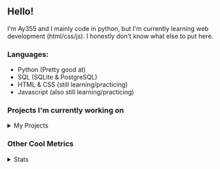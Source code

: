 ## Hello!


I'm Ay355 and I mainly code in python, but I'm currently learning web development (html/css/js). I honestly don't know what else to put here.


### Languages:
 - Python (Pretty good at)
 - SQL (SQLite & PostgreSQL)
 - HTML & CSS (still learning/practicing)
 - Javascript (also still learning/practicing)

 
### Projects I'm currently working on

<details>
 <summary>My Projects</summary>
<br>
 
[Standle](https://discord.com/oauth2/authorize?client_id=810345494223781899&scope=bot&permissions=8)
 - A multipurpose discord bot for your discord server. Has useful and fun commands for you to mess around with. Made with [discord.py](https://www.github.com/Rapptz/discord.py).

[RoboAy355](https://github.com/Ay-355/RoboAy355)
 - A personal discord bot that I use for random things.

[Asyncdictionary](https://github.com/Ay-355/asyncdictionary)
 - An async wrapper for a dictionary API. See the README for more info.

 
That's pretty much it, other stuff is closed-source cause I'm spending most of my time learning.
 
</details>


### Other Cool Metrics


<details>
<summary>Stats</summary>
<br>
 
<a href="https://github.com/Ay-355">
 <img align="center" src="https://github-readme-stats.vercel.app/api?username=Ay-355&theme=tokyonight&show_icons=true&count_private=true&hide_border=true" />
</a><a href="https://github.com/Ay-355">
  <img align="center" src="https://github-readme-stats.vercel.app/api/top-langs/?username=Ay-355&hide=toml,yaml,cmake&layout=compact&langs_count=8&theme=tokyonight&hide_border=true" />
</a>

 
&nbsp; <!-- Space character to put some space between the different stat types. -->

 
<!--START_SECTION:waka-->
**🐱 My Github Data** 

> 🏆 348 Contributions in the Year 2021
 > 
> 📦 926 Bytes Used in Github's Storage 
 > 
> 🚫 Not Opted to Hire
 > 
> 📜 8 Public Repositories 
 > 
> 🔑 2 Private Repositories  
 > 
**I'm a Night 🦉** 

```text
🌞 Morning    4 commits      ░░░░░░░░░░░░░░░░░░░░░░░░░   1.98% 
🌆 Daytime    90 commits     ███████████░░░░░░░░░░░░░░   44.55% 
🌃 Evening    98 commits     ████████████░░░░░░░░░░░░░   48.51% 
🌙 Night      10 commits     █░░░░░░░░░░░░░░░░░░░░░░░░   4.95%

```
📅 **I'm Most Productive on Monday** 

```text
Monday       35 commits     ████░░░░░░░░░░░░░░░░░░░░░   17.33% 
Tuesday      32 commits     ████░░░░░░░░░░░░░░░░░░░░░   15.84% 
Wednesday    18 commits     ██░░░░░░░░░░░░░░░░░░░░░░░   8.91% 
Thursday     33 commits     ████░░░░░░░░░░░░░░░░░░░░░   16.34% 
Friday       32 commits     ████░░░░░░░░░░░░░░░░░░░░░   15.84% 
Saturday     27 commits     ███░░░░░░░░░░░░░░░░░░░░░░   13.37% 
Sunday       25 commits     ███░░░░░░░░░░░░░░░░░░░░░░   12.38%

```


📊 **This Week I Spent My Time On** 

```text
💬 Programming Languages: 
Python                   9 hrs 46 mins       ██████████████████████░░░   89.65% 
Markdown                 49 mins             ██░░░░░░░░░░░░░░░░░░░░░░░   7.53% 
CSS                      11 mins             ░░░░░░░░░░░░░░░░░░░░░░░░░   1.69% 
Other                    2 mins              ░░░░░░░░░░░░░░░░░░░░░░░░░   0.42% 
Text                     2 mins              ░░░░░░░░░░░░░░░░░░░░░░░░░   0.34%

🔥 Editors: 
VS Code                  10 hrs 54 mins      █████████████████████████   100.0%

🐱‍💻 Projects: 
standle-bot              6 hrs 32 mins       ███████████████░░░░░░░░░░   59.95% 
asyncdictionary          1 hr 48 mins        ████░░░░░░░░░░░░░░░░░░░░░   16.63% 
discord.py               1 hr 8 mins         ██░░░░░░░░░░░░░░░░░░░░░░░   10.5% 
Unknown Project          35 mins             █░░░░░░░░░░░░░░░░░░░░░░░░   5.47% 
RoboAy355                31 mins             █░░░░░░░░░░░░░░░░░░░░░░░░   4.89%

💻 Operating System: 
Windows                  10 hrs 54 mins      █████████████████████████   100.0%

```

**I Mostly Code in Python** 

```text
Python                   6 repos             ██████████████████░░░░░░░   75.0% 
HTML                     1 repo              ███░░░░░░░░░░░░░░░░░░░░░░   12.5% 
C++                      1 repo              ███░░░░░░░░░░░░░░░░░░░░░░   12.5%

```



 Last Updated on 10/07/2021
<!--END_SECTION:waka-->
</details>
